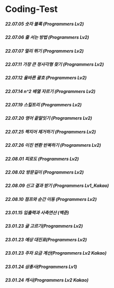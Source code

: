 # Coding-Test
##### 22.07.05 숫자 블록 (Programmers Lv2)
##### 22.07.06 줄 서는 방법 (Programmers Lv2)
##### 22.07.07 멀리 뛰기 (Programmers Lv2)
##### 22.07.11 가장 큰 정사각형 찾기 (Programmers Lv2)
##### 22.07.12 올바른 괄호 (Programmers Lv2)
##### 22.07.14 n^2 배열 자르기 (Programmers Lv2)
##### 22.07.19 스킬트리 (Programmers Lv2)
##### 22.07.20 영어 끝말잇기 (Programmers Lv2)
##### 22.07.25 짝지어 제거하기 (Programmers Lv2)
##### 22.07.26 이진 변환 반복하기 (Programmers Lv2)
##### 22.08.01 피로도 (Programmers Lv2)
##### 22.08.02 방문길이 (Programmers Lv2)
##### 22.08.09 신고 결과 받기 (Programmers Lv1_Kakao)
##### 22.08.10 점프와 순간 이동 (Programmers Lv2)
##### 23.01.15 입출력과 사측연산 (백준)
##### 23.01.23 귤 고르기(Programmers Lv2)
##### 23.01.23 예상 대진표(Programmers Lv2)
##### 23.01.23 주차 요금 계산(Programmers Lv2 Kakao)
##### 23.01.24 삼총사(Programmers Lv1)
##### 23.01.24 캐시(Programmers Lv2 Kakao)
